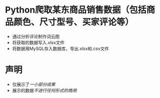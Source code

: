 # Python爬取某东商品销售数据（包括商品颜色、尺寸型号、买家评论等）
* 通过分析评论制作词云图
* 将获取的数据写入.xlsx文件
* 将数据用MySQL存入数据库，导出.xlsx和.csv文件
# 声明
* 仅展示了*一小部分成果*
* 展示的数据*不进行任何形式的商用*
